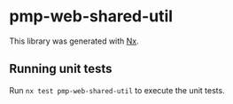 # pmp-web-shared-util

This library was generated with [Nx](https://nx.dev).

## Running unit tests

Run `nx test pmp-web-shared-util` to execute the unit tests.
